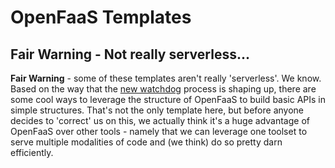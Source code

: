 # OpenFaaS Templates


## Fair Warning - Not really serverless...

**Fair Warning** - some of these templates aren't really 'serverless'.  We know. Based on the way that the [new watchdog](https://github.com/openfaas-incubator/of-watchdog) process is shaping up, there are some cool ways to leverage the structure of OpenFaaS to build basic APIs in simple structures. That's not the only template here, but before anyone decides to 'correct' us on this, we actually think it's a huge advantage of OpenFaaS over other tools - namely that we can leverage one toolset to serve multiple modalities of code and (we think) do so pretty darn efficiently.
